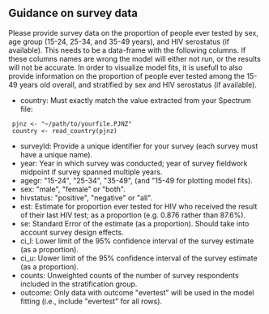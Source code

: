 ## Guidance on survey data

Please provide survey data on the proportion of people ever tested by sex, age group (15-24, 25-34, and 35-49 years), and HIV serostatus (if available). This needs to be a data-frame with the following columns. If these columns names are wrong the model
will either not run, or the results will not be accurate. In order to visualize model fits, it is usefull to also provide information on the proportion of people ever tested among the 15-49 years old overall, and stratified by sex and HIV serostatus (if available).

* country: Must exactly match the value extracted from your Spectrum file:

```
 pjnz <- "~/path/to/yourfile.PJNZ"
 country <- read_country(pjnz)
```

* surveyId: Provide a unique identifier for your survey (each survey must have a unique name).
* year: Year in which survey was conducted; year of survey fieldwork midpoint if survey spanned multiple years.
* agegr: "15-24", "25-34", "35-49", (and "15-49 for plotting model fits). 
* sex: "male", "female" or "both".
* hivstatus: "positive", "negative" or "all".
* est: Estimate for proportion ever tested for HIV who received the result of their last HIV test; as a proportion (e.g. 0.876 rather than 87.6%).
* se: Standard Error of the estimate (as a proportion). Should take into account survey design effects.
* ci_l: Lower limit of the 95% confidence interval of the survey estimate (as a proportion).
* ci_u: Uower limit of the 95% confidence interval of the survey estimate (as a proportion).
* counts: Unweighted counts of the number of survey respondents included in the stratification group.
* outcome: Only data with outcome "evertest" will be used in the model fitting (i.e., include "evertest" for all rows).
